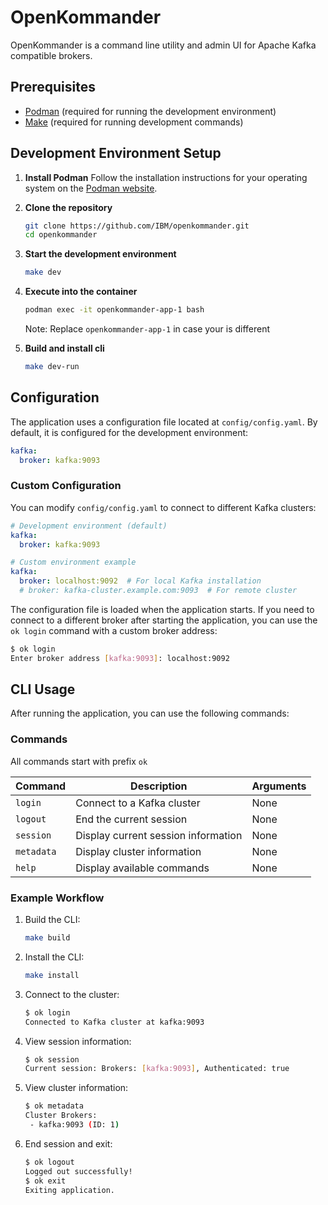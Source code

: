 # OpenKommander

OpenKommander is a command line utility and admin UI for Apache Kafka compatible brokers.

## Prerequisites

- [Podman](https://podman.io/getting-started/installation) (required for running the development environment)
- [Make](https://www.gnu.org/software/make/) (required for running development commands)

## Development Environment Setup

1. **Install Podman**
   Follow the installation instructions for your operating system on the [Podman website](https://podman.io/getting-started/installation).

2. **Clone the repository**
   ```bash
   git clone https://github.com/IBM/openkommander.git
   cd openkommander
   ```

3. **Start the development environment**
   ```bash
   make dev
   ```

4. **Execute into the container**
    ```bash
    podman exec -it openkommander-app-1 bash
    ```

    Note: Replace `openkommander-app-1` in case your is different

5. **Build and install cli**
    ```bash
    make dev-run
    ```

## Configuration

The application uses a configuration file located at `config/config.yaml`. By default, it is configured for the development environment:

```yaml
kafka:
  broker: kafka:9093
```

### Custom Configuration

You can modify `config/config.yaml` to connect to different Kafka clusters:

```yaml
# Development environment (default)
kafka:
  broker: kafka:9093

# Custom environment example
kafka:
  broker: localhost:9092  # For local Kafka installation
  # broker: kafka-cluster.example.com:9093  # For remote cluster
```

The configuration file is loaded when the application starts. If you need to connect to a different broker after starting the application, you can use the `ok login` command with a custom broker address:

```bash
$ ok login
Enter broker address [kafka:9093]: localhost:9092
```

## CLI Usage

After running the application, you can use the following commands:


### Commands

All commands start with prefix `ok`

| Command | Description | Arguments |
|---------|-------------|-----------|
| `login` | Connect to a Kafka cluster | None |
| `logout` | End the current session | None |
| `session` | Display current session information | None |
| `metadata` | Display cluster information | None |
| `help` | Display available commands | None |


### Example Workflow

1. Build the CLI:
   ```bash
   make build
   ```

2. Install the CLI:
   ```bash
   make install
   ```

3. Connect to the cluster:
   ```bash
   $ ok login
   Connected to Kafka cluster at kafka:9093
   ```

4. View session information:
   ```bash
   $ ok session
   Current session: Brokers: [kafka:9093], Authenticated: true
   ```

5. View cluster information:
   ```bash
   $ ok metadata
   Cluster Brokers:
    - kafka:9093 (ID: 1)
   ```

5. End session and exit:
   ```bash
   $ ok logout
   Logged out successfully!
   $ ok exit
   Exiting application.
   ```
